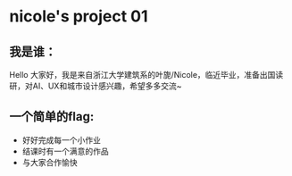 # nicole's project 01
## 我是谁：
Hello 大家好，我是来自浙江大学建筑系的叶旎/Nicole，临近毕业，准备出国读研，对AI、UX和城市设计感兴趣，希望多多交流~

## 一个简单的flag:
* 好好完成每一个小作业
* 结课时有一个满意的作品
* 与大家合作愉快

